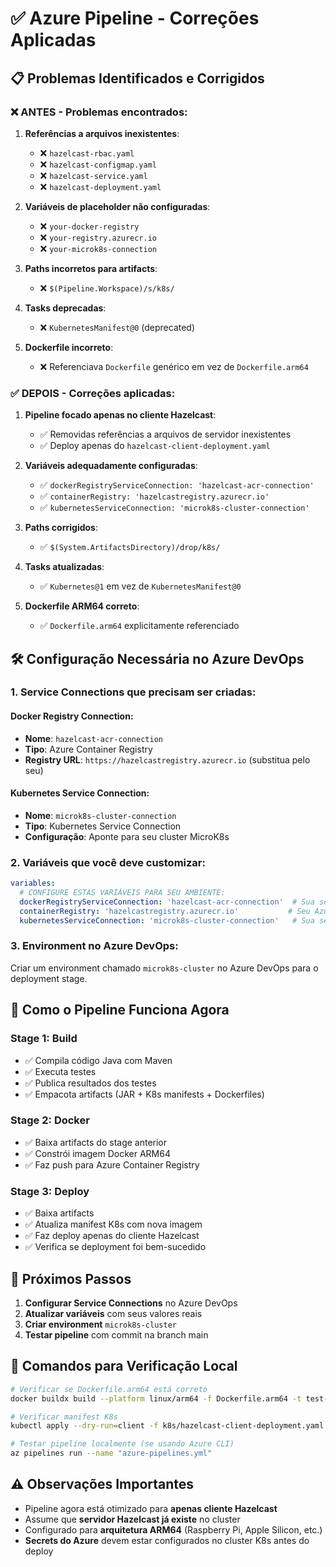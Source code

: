 # ✅ Azure Pipeline - Correções Aplicadas

## 📋 Problemas Identificados e Corrigidos

### ❌ **ANTES - Problemas encontrados:**

1. **Referências a arquivos inexistentes**:
   - ❌ `hazelcast-rbac.yaml` 
   - ❌ `hazelcast-configmap.yaml`
   - ❌ `hazelcast-service.yaml`
   - ❌ `hazelcast-deployment.yaml`

2. **Variáveis de placeholder não configuradas**:
   - ❌ `your-docker-registry`
   - ❌ `your-registry.azurecr.io`
   - ❌ `your-microk8s-connection`

3. **Paths incorretos para artifacts**:
   - ❌ `$(Pipeline.Workspace)/s/k8s/`

4. **Tasks deprecadas**:
   - ❌ `KubernetesManifest@0` (deprecated)

5. **Dockerfile incorreto**:
   - ❌ Referenciava `Dockerfile` genérico em vez de `Dockerfile.arm64`

### ✅ **DEPOIS - Correções aplicadas:**

1. **Pipeline focado apenas no cliente Hazelcast**:
   - ✅ Removidas referências a arquivos de servidor inexistentes
   - ✅ Deploy apenas do `hazelcast-client-deployment.yaml`

2. **Variáveis adequadamente configuradas**:
   - ✅ `dockerRegistryServiceConnection: 'hazelcast-acr-connection'`
   - ✅ `containerRegistry: 'hazelcastregistry.azurecr.io'`
   - ✅ `kubernetesServiceConnection: 'microk8s-cluster-connection'`

3. **Paths corrigidos**:
   - ✅ `$(System.ArtifactsDirectory)/drop/k8s/`

4. **Tasks atualizadas**:
   - ✅ `Kubernetes@1` em vez de `KubernetesManifest@0`

5. **Dockerfile ARM64 correto**:
   - ✅ `Dockerfile.arm64` explicitamente referenciado

## 🛠️ **Configuração Necessária no Azure DevOps**

### **1. Service Connections que precisam ser criadas:**

#### **Docker Registry Connection:**
- **Nome**: `hazelcast-acr-connection`
- **Tipo**: Azure Container Registry
- **Registry URL**: `https://hazelcastregistry.azurecr.io` (substitua pelo seu)

#### **Kubernetes Service Connection:**
- **Nome**: `microk8s-cluster-connection`
- **Tipo**: Kubernetes Service Connection
- **Configuração**: Aponte para seu cluster MicroK8s

### **2. Variáveis que você deve customizar:**

```yaml
variables:
  # CONFIGURE ESTAS VARIÁVEIS PARA SEU AMBIENTE:
  dockerRegistryServiceConnection: 'hazelcast-acr-connection'  # Sua service connection
  containerRegistry: 'hazelcastregistry.azurecr.io'           # Seu Azure Container Registry
  kubernetesServiceConnection: 'microk8s-cluster-connection'   # Sua service connection K8s
```

### **3. Environment no Azure DevOps:**

Criar um environment chamado `microk8s-cluster` no Azure DevOps para o deployment stage.

## 🚀 **Como o Pipeline Funciona Agora**

### **Stage 1: Build**
- ✅ Compila código Java com Maven
- ✅ Executa testes
- ✅ Publica resultados dos testes
- ✅ Empacota artifacts (JAR + K8s manifests + Dockerfiles)

### **Stage 2: Docker**
- ✅ Baixa artifacts do stage anterior
- ✅ Constrói imagem Docker ARM64
- ✅ Faz push para Azure Container Registry

### **Stage 3: Deploy**
- ✅ Baixa artifacts
- ✅ Atualiza manifest K8s com nova imagem
- ✅ Faz deploy apenas do cliente Hazelcast
- ✅ Verifica se deployment foi bem-sucedido

## 📝 **Próximos Passos**

1. **Configurar Service Connections** no Azure DevOps
2. **Atualizar variáveis** com seus valores reais
3. **Criar environment** `microk8s-cluster`
4. **Testar pipeline** com commit na branch main

## 🔧 **Comandos para Verificação Local**

```bash
# Verificar se Dockerfile.arm64 está correto
docker buildx build --platform linux/arm64 -f Dockerfile.arm64 -t test-image .

# Verificar manifest K8s
kubectl apply --dry-run=client -f k8s/hazelcast-client-deployment.yaml

# Testar pipeline localmente (se usando Azure CLI)
az pipelines run --name "azure-pipelines.yml"
```

## ⚠️ **Observações Importantes**

- Pipeline agora está otimizado para **apenas cliente Hazelcast**
- Assume que **servidor Hazelcast já existe** no cluster
- Configurado para **arquitetura ARM64** (Raspberry Pi, Apple Silicon, etc.)
- **Secrets do Azure** devem estar configurados no cluster K8s antes do deploy
